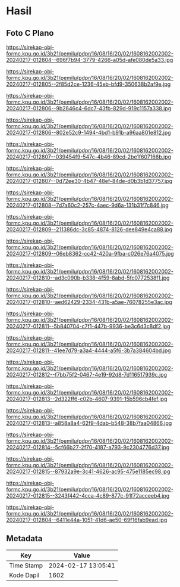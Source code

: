 # Hasil

## Foto C Plano

https://sirekap-obj-formc.kpu.go.id/3b21/pemilu/pdpr/16/08/16/20/02/1608162002002-20240217-012804--696f7b94-3779-4266-a05d-afe080de5a33.jpg

https://sirekap-obj-formc.kpu.go.id/3b21/pemilu/pdpr/16/08/16/20/02/1608162002002-20240217-012805--2f85d2ce-1236-45eb-bfd9-350638b2af9e.jpg

https://sirekap-obj-formc.kpu.go.id/3b21/pemilu/pdpr/16/08/16/20/02/1608162002002-20240217-012806--9b2646c4-6dc7-43fb-829d-919c1157a338.jpg

https://sirekap-obj-formc.kpu.go.id/3b21/pemilu/pdpr/16/08/16/20/02/1608162002002-20240217-012806--802e52c9-1494-4bd1-b91b-a96aa801e812.jpg

https://sirekap-obj-formc.kpu.go.id/3b21/pemilu/pdpr/16/08/16/20/02/1608162002002-20240217-012807--039454f9-547c-4b46-89cd-2be1f607166b.jpg

https://sirekap-obj-formc.kpu.go.id/3b21/pemilu/pdpr/16/08/16/20/02/1608162002002-20240217-012807--0d72ee30-4b47-48ef-84de-d0b3b1d37757.jpg

https://sirekap-obj-formc.kpu.go.id/3b21/pemilu/pdpr/16/08/16/20/02/1608162002002-20240217-012808--7d7a60c2-257c-4aec-9d6a-131b31f7c846.jpg

https://sirekap-obj-formc.kpu.go.id/3b21/pemilu/pdpr/16/08/16/20/02/1608162002002-20240217-012809--211386dc-3c85-4874-8126-dee849e4ca88.jpg

https://sirekap-obj-formc.kpu.go.id/3b21/pemilu/pdpr/16/08/16/20/02/1608162002002-20240217-012809--06eb8362-cc42-420a-9fba-c026e76a4075.jpg

https://sirekap-obj-formc.kpu.go.id/3b21/pemilu/pdpr/16/08/16/20/02/1608162002002-20240217-012810--ad3c090b-b338-4f59-8abd-5fc0772538f1.jpg

https://sirekap-obj-formc.kpu.go.id/3b21/pemilu/pdpr/16/08/16/20/02/1608162002002-20240217-012810--aed62429-2334-431b-a5ae-76078255e3ac.jpg

https://sirekap-obj-formc.kpu.go.id/3b21/pemilu/pdpr/16/08/16/20/02/1608162002002-20240217-012811--5b840704-c7f1-447b-9936-be3c6d3c8df2.jpg

https://sirekap-obj-formc.kpu.go.id/3b21/pemilu/pdpr/16/08/16/20/02/1608162002002-20240217-012811--41ee7d79-a3a4-4444-a5f6-3b7a384604bd.jpg

https://sirekap-obj-formc.kpu.go.id/3b21/pemilu/pdpr/16/08/16/20/02/1608162002002-20240217-012812--f7bb75f2-0467-4e19-92d8-7d116517939c.jpg

https://sirekap-obj-formc.kpu.go.id/3b21/pemilu/pdpr/16/08/16/20/02/1608162002002-20240217-012813--2d322ff6-c02b-4607-9391-15b596cb4fef.jpg

https://sirekap-obj-formc.kpu.go.id/3b21/pemilu/pdpr/16/08/16/20/02/1608162002002-20240217-012813--a858a8a4-62f9-4dab-b548-38b7faa04866.jpg

https://sirekap-obj-formc.kpu.go.id/3b21/pemilu/pdpr/16/08/16/20/02/1608162002002-20240217-012814--5cf66b27-2f70-4187-a793-9c2304776d37.jpg

https://sirekap-obj-formc.kpu.go.id/3b21/pemilu/pdpr/16/08/16/20/02/1608162002002-20240217-012815--87932a9e-3c41-4626-ac95-475e1185ec98.jpg

https://sirekap-obj-formc.kpu.go.id/3b21/pemilu/pdpr/16/08/16/20/02/1608162002002-20240217-012815--3243f442-4cca-4c89-877c-91f72acceeb4.jpg

https://sirekap-obj-formc.kpu.go.id/3b21/pemilu/pdpr/16/08/16/20/02/1608162002002-20240217-012804--6411e44a-1051-41d6-ae50-69f16fab9ead.jpg


## Metadata

| Key        | Value               |
| ---------- | ------------------- |
| Time Stamp | 2024-02-17 13:05:41 |
| Kode Dapil | 1602                |



